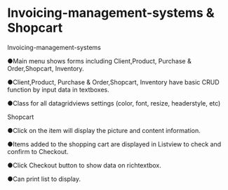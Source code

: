 # Invoicing-management-systems & Shopcart

Invoicing-management-systems

●Main menu shows forms including Client,Product, Purchase & Order,Shopcart, Inventory.

●Client,Product, Purchase & Order,Shopcart, Inventory have basic CRUD function by input data in textboxes.

●Class for all datagridviews settings (color, font, resize, headerstyle, etc)

Shopcart

●Click on the item will display the picture and content information.

●Items added to the shopping cart are displayed in Listview to check and confirm to Checkout.

●Click Checkout button to show data on richtextbox.

●Can print list to display.
